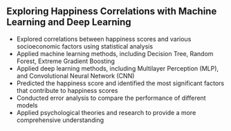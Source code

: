 ## Exploring Happiness Correlations with Machine Learning and Deep Learning

* Explored correlations between happiness scores and various socioeconomic factors using statistical analysis
* Applied machine learning methods, including Decision Tree, Random Forest, Extreme Gradient Boosting
* Applied deep learning methods, including Multilayer Perception (MLP), and Convolutional Neural Network (CNN)
* Predicted the happiness score and identified the most significant factors that contribute to happiness scores
* Conducted error analysis to compare the performance of different models
* Applied psychological theories and research to provide a more comprehensive understanding
